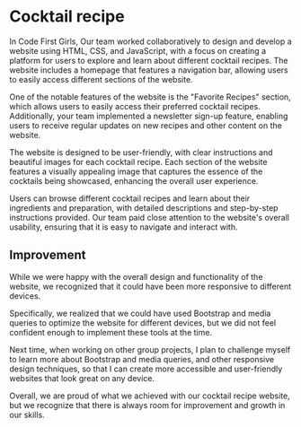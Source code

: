 # Cocktail recipe

In Code First Girls, Our team worked collaboratively to design and develop a website using HTML, CSS, and JavaScript, with a focus on creating a platform for users to explore and learn about different cocktail recipes. The website includes a homepage that features a navigation bar, allowing users to easily access different sections of the website.

One of the notable features of the website is the "Favorite Recipes" section, which allows users to easily access their preferred cocktail recipes. Additionally, your team implemented a newsletter sign-up feature, enabling users to receive regular updates on new recipes and other content on the website.

The website is designed to be user-friendly, with clear instructions and beautiful images for each cocktail recipe. Each section of the website features a visually appealing image that captures the essence of the cocktails being showcased, enhancing the overall user experience.

Users can browse different cocktail recipes and learn about their ingredients and preparation, with detailed descriptions and step-by-step instructions provided. Our team paid close attention to the website's overall usability, ensuring that it is easy to navigate and interact with.

## Improvement 

While we were happy with the overall design and functionality of the website, we recognized that it could have been more responsive to different devices.

Specifically, we realized that we could have used Bootstrap and media queries to optimize the website for different devices, but we did not feel confident enough to implement these tools at the time.

Next time, when working on other group projects, I plan to challenge myself to learn more about Bootstrap and media queries, and other responsive design techniques, so that I can create more accessible and user-friendly websites that look great on any device. 

Overall, we are proud of what we achieved with our cocktail recipe website, but we recognize that there is always room for improvement and growth in our skills. 
